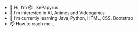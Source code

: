 - 👋 Hi, I’m @ILikePapyrus
- 👀 I’m interested in AI, Animes and Videogames
- 🌱 I’m currently learning Java, Python, HTML, CSS, Bootstrap
- 📫 How to reach me ...

<!---
ILikePapyrus/ILikePapyrus is a ✨ special ✨ repository because its `README.md` (this file) appears on your GitHub profile.
You can click the Preview link to take a look at your changes.
--->
